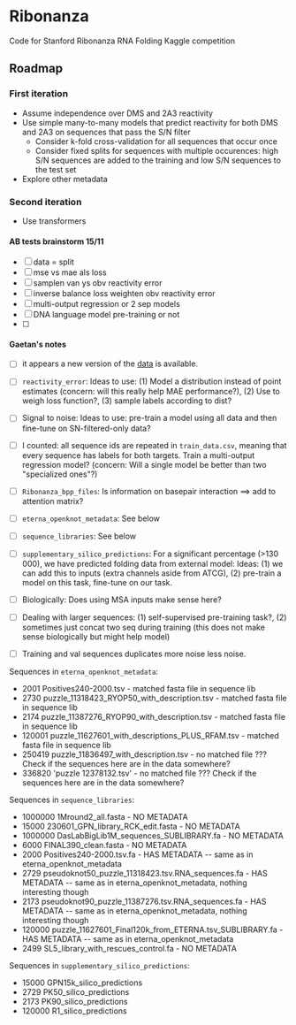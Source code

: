 # Ribonanza

Code for Stanford Ribonanza RNA Folding Kaggle competition

## Roadmap

### First iteration

* Assume independence over DMS and 2A3 reactivity
* Use simple many-to-many models that predict reactivity for both DMS and 2A3 on sequences that pass the S/N filter
    - Consider k-fold cross-validation for all sequences that occur once
    - Consider fixed splits for sequences with multiple occurences: high S/N sequences are added to the training and low S/N sequences to the test set 
* Explore other metadata

### Second iteration 

* Use transformers


#### AB tests brainstorm 15/11
- [ ] data = split
- [ ] mse vs mae als loss
- [ ] samplen van ys obv reactivity error
- [ ] inverse balance loss weighten obv reactivity error
- [ ] multi-output regression or 2 sep models
- [ ] DNA language model pre-training or not
- [ ] 


#### Gaetan's notes

- [ ] it appears a new version of the [data](https://www.kaggle.com/competitions/stanford-ribonanza-rna-folding/data) is available.
- [ ] `reactivity_error`: Ideas to use: (1) Model a distribution instead of point estimates (concern: will this really help MAE performance?), (2) Use to weigh loss function?, (3) sample labels according to dist?
- [ ] Signal to noise: Ideas to use: pre-train a model using all data and then fine-tune on SN-filtered-only data?
- [ ] I counted: all sequence ids are repeated in `train_data.csv`, meaning that every sequence has labels for both targets. Train a multi-output regression model? (concern: Will a single model be better than two "specialized ones"?)
- [ ] `Ribonanza_bpp_files`: Is information on basepair interaction ==> add to attention matrix?
- [ ] `eterna_openknot_metadata`: See below
- [ ] `sequence_libraries`: See below
- [ ] `supplementary_silico_predictions`: For a significant percentage (>130 000), we have predicted folding data from external model: Ideas: (1) we can add this to inputs (extra channels aside from ATCG), (2) pre-train a model on this task, fine-tune on our task.
- [ ] Biologically: Does using MSA inputs make sense here?
- [ ] Dealing with larger sequences: (1) self-supervised pre-training task?, (2) sometimes just concat two seq during training (this does not make sense biologically but might help model)
- [ ] Training and val sequences duplicates more noise less noise.



Sequences in `eterna_openknot_metadata`:
- 2001 Positives240-2000.tsv - matched fasta file in sequence lib    
- 2730 puzzle_11318423_RYOP50_with_description.tsv - matched fasta file in sequence lib   
- 2174  puzzle_11387276_RYOP90_with_description.tsv - matched fasta file in sequence lib   
- 120001 puzzle_11627601_with_descriptions_PLUS_RFAM.tsv - matched fasta file in sequence lib   
- 250419 puzzle_11836497_with_description.tsv - no matched file ??? Check if the sequences here are in the data somewhere?
- 336820 'puzzle 12378132.tsv' - no matched file ??? Check if the sequences here are in the data somewhere?

Sequences in `sequence_libraries`:
- 1000000 1Mround2_all.fasta - NO METADATA
- 15000 230601_GPN_library_RCK_edit.fasta - NO METADATA
- 1000000 DasLabBigLib1M_sequences_SUBLIBRARY.fa - NO METADATA
- 6000 FINAL390_clean.fasta - NO METADATA
- 2000 Positives240-2000.tsv.fa - HAS METADATA -- same as in eterna_openknot_metadata
- 2729 pseudoknot50_puzzle_11318423.tsv.RNA_sequences.fa - HAS METADATA -- same as in eterna_openknot_metadata, nothing interesting though
- 2173 pseudoknot90_puzzle_11387276.tsv.RNA_sequences.fa - HAS METADATA -- same as in eterna_openknot_metadata, nothing interesting though
- 120000 puzzle_11627601_Final120k_from_ETERNA.tsv_SUBLIBRARY.fa - HAS METADATA -- same as in eterna_openknot_metadata
- 2499 SL5_library_with_rescues_control.fa - NO METADATA

Sequences in `supplementary_silico_predictions`:
- 15000 GPN15k_silico_predictions
- 2729 PK50_silico_predictions
- 2173 PK90_silico_predictions
- 120000 R1_silico_predictions